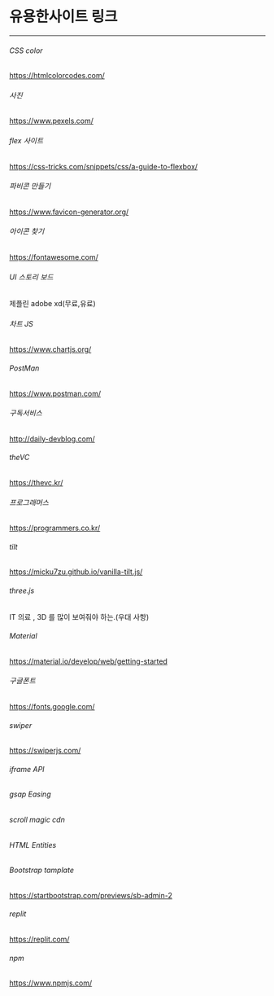 # 유용한사이트 링크
----------------------------------------------------
###### CSS color
https://htmlcolorcodes.com/

###### 사진
https://www.pexels.com/

###### flex 사이트
https://css-tricks.com/snippets/css/a-guide-to-flexbox/

###### 파비콘 만들기 
https://www.favicon-generator.org/

###### 아이콘 찾기
https://fontawesome.com/


###### UI 스토리 보드
제플린
adobe xd(무료,유료)

###### 차트 JS
https://www.chartjs.org/


###### PostMan
https://www.postman.com/

###### 구독서비스
http://daily-devblog.com/

###### theVC
https://thevc.kr/

###### 프로그래머스
https://programmers.co.kr/


###### tilt
https://micku7zu.github.io/vanilla-tilt.js/

###### three.js
IT 의료 , 3D 를 많이 보여줘야 하는.(우대 사항)

###### Material
https://material.io/develop/web/getting-started


###### 구글폰트
https://fonts.google.com/
###### swiper
https://swiperjs.com/
###### iframe API
###### gsap Easing
###### scroll magic cdn
###### HTML Entities
###### Bootstrap tamplate
https://startbootstrap.com/previews/sb-admin-2


###### replit
https://replit.com/

###### npm
https://www.npmjs.com/
